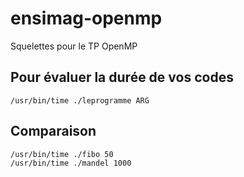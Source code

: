 # ensimag-openmp

Squelettes pour le TP OpenMP


## Pour évaluer la durée de vos codes

	/usr/bin/time ./leprogramme ARG
	
## Comparaison

	/usr/bin/time ./fibo 50
    /usr/bin/time ./mandel 1000
